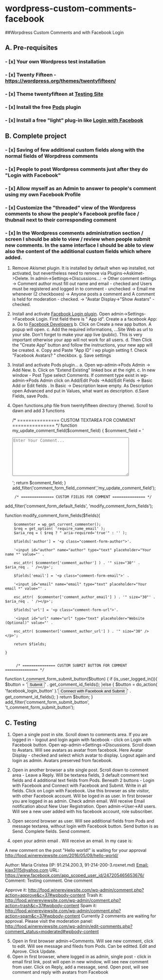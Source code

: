 # wordpress-custom-comments-facebook
##Worpdress Custom Comments and with Facebook Login
## A. Pre-requisites

### - [x] Your own Wordpress test installation
### - [x] Twenty Fifteen - https://wordpress.org/themes/twentyfifteen/
### - [x] Theme twentyfifteen at [Testing Site](http://food.winereviewsite.com/)
### - [x] Install the free [Pods](http://pods.io) plugin
### - [x] Install a free "light" plug-in like [Login with Facebook](https://wordpress.org/plugins/wp-facebook-login/)

## B. Complete project 
### - [x] Saving of few additional custom fields along with the normal fields of Worpdress comments
### - [x] People to post Wordpress comments just after they do "Login with Facebook"
### - [x] Allow myself as an Admin to answer to people's comment using my own Facebook Profile
### - [x] Customize the "threaded" view of the Wordpress comments to show the people's Facebook profile face / thubnail next to their corresponding comment
### - [x] In the Wordpress comments administration section / screen I should be able to view / review when people submit new comments. In the same interface I should be able to view also the content of the additional custom fields which where added.
1. Remove Akismet plugin. It is installed by default when wp installed, not activated, but nevertheless need to remove via Plugins->Askimet->Delete. In admin->Settings->Discussions...:
  -> Other comment settings -> Comment author must fill out name and email  - checked and Users must be registered and logged in to comment - unchecked
  -> Email me whenever (2 checkboxes) -> Anyone posts a comment and A comment is held for moderation - checked.
  -> "Avatar Display->"Show Avatars" - checked.

2. Install and activate [Facebook Login plugin](https://wordpress.org/plugins/wp-facebook-login/). Open admin->Settings->Facebook Login. First field there is " App id". Create a a facebook App: 
  a. Go to [Facebook Developers](https://developers.facebook.com/)
  b. Click on Create a new app button. A popup will open.
  c. Add the required informations, ...Site Web as url to your site.  Don't forget to make your app live (public). This is very important otherwise your app will not work for all users.
  d. Then Click the "Create App" button and follow the instructions, your new app will be created.
  e. Copy and Paste "App ID" i wp plugin setting
  f. Check "Facebook Avatars? " checkbox. 
  g. Save settings
   
4. Install and activate Pods plugin... 
   a. Open wp-admin->Pods Admin -> Add New.
   b. Click on "Extend Existing" linked box at the right.
   c. In new window - Post Type select Comments. If comment type exist in wp-admin->Pods Admin click on Add/Edit Pods ->Add/Edit Fields -> Basic
      Add or Edit fields . In Basic -> Description leave empty. As Description open Advanced and put in Values, what want as description. 
   d.Save Fields, save Pods.

5. Open functions.php file from twentyfifteen directory (theme).  Scroll to dawn and add 3 functions

	/* =============== CUSTOM TEXTAREA FOR COMMENT =============== */
function my_update_comment_field($comment_field) {
 $comment_field = '<p class="comment-form-comment"><textarea id="comment" cols="45" name="comment" required="" rows="8" placeholder="Enter Your Comment..."></textarea></p>';
 return $comment_field; 
}
add_filter('comment_form_field_comment','my_update_comment_field');



		/* =============== CUSTOM FIELDS FOR COMMENT =============== */
add_filter('comment_form_default_fields', 'modify_comment_form_fields');

function modify_comment_form_fields($fields){

		$commenter = wp_get_current_commenter();
		$req = get_option( 'require_name_email' );
		$aria_req = ( $req ? " aria-required='true'" : '' );	
			
		$fields['author'] = '<p class="comment-form-author">'.
	                    
		'<input id="author" name="author" type="text" placeholder="Your name *" value="' . 
						
		esc_attr( $commenter['comment_author'] ) . '" size="30"' . $aria_req . ' /></p>';
						
	    $fields['email'] = '<p class="comment-form-email">' .
	    
		'<input id="email" name="email" type="text" placeholder="Your email *" value="' . 
		
		esc_attr(  $commenter['comment_author_email'] ) . '" size="30"' . $aria_req . ' /></p>';
		
		$fields['url'] = '<p class="comment-form-url">'.
	    
		'<input id="url" name="url" type="text" placeholder="Website (Optional)" value="' . 
		
		esc_attr( $commenter['comment_author_url'] ) . '" size="30" /></p>';

	    return $fields;

	}


         /* =============== CUSTOM SUBMIT BUTTON FOR COMMENT =============== */
function t_comment_form_submit_button($button) {
	    if (is_user_logged_in()){
	$button =
		'<input name="submit" type="submit" class="form-submit" tabindex="5" id="[args:id_submit]" value="Submit" />' .
		get_comment_id_fields();
	}else {
$button =
		do_action( 'facebook_login_button' ).'<input name="submit" type="submit" class="form-submit" tabindex="5" id="[args:id_submit]" value="Connect with Facebook and Submit" />' .
		get_comment_id_fields();
	}
	return $button;
}
add_filter('comment_form_submit_button', 't_comment_form_submit_button');

## C. Testing

1. Open a single post in site. Scroll down to comments area. If you are logged in - logout and login again with facebook - click on Login with Facebook button. Open wp-admin->Settings->Discussions. Scroll down to Avatars. Will see avatars as avatar from facebook. Here  Avatar Display - checked and select which avatar to display. Logout again and login as admin. Avatars preserved from facebook.

2. Open in another browser a site single post. Scroll down to comment area - Leave a Reply. Will be textarea fields, 3 default comment text fields and 4 additional text fields from Pods. Beneath 2 buttons - Login with Facebook and Connect with Facebook and Submit. Write in all fields. Click on Login with Facebook.  Use this browser as site visitor,  with other Facebook account. Will be loged in as user. In first browser you are logged in as admin. Check admin email. Will receive Email notification about New User Registration. Open admin->User->All users. Will see a new user added with his facebook account, role subscriber.

3. Open second browser as user. Will see additional fields from Pods and message textarea, without login with Facebook button. Send button  is as Send. Complete fields. Send comment.

4. open your admin email . Will receive an email. In my case is:

A new comment on the post "Hello world!" is waiting for your approval
http://food.winereviewsite.com/2016/05/09/hello-world/

Author: Maria Cristea (IP: 91.214.200.3, 91-214-200-3.roxnet.md)
[Email: kiax3115@yahoo.com]()
URL: https://www.facebook.com/app_scoped_user_id/247205465653676/
Comment:
Testing comment. One comment

Approve it: http://food.winereviewsite.com/wp-admin/comment.php?action=approve&c=37#wpbody-content
Trash it: http://food.winereviewsite.com/wp-admin/comment.php?action=trash&c=37#wpbody-content
Spam it: http://food.winereviewsite.com/wp-admin/comment.php?action=spam&c=37#wpbody-content
Currently 2 comments are waiting for approval. Please visit the moderation panel:
http://food.winereviewsite.com/wp-admin/edit-comments.php?comment_status=moderated#wpbody-content

5. Open in first browser admin->Comments. Will see new comment, click to edit. Will see message and fileds from Pods. Can be editted. Edit and Aprove. Click Update.
6. Open in first browser, where logged in as admin, single post - click in email first link, post will open in new window, will see new comment from user. Click on Reply, add a message, send. Open post, will see comment and reply with avatars from Facebook


   


